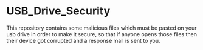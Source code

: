 # USB_Drive_Security
This repository contains some malicious files which must be pasted on your usb drive in order to make it secure, so that if anyone opens those files then their device got corrupted and a response mail is sent to you.
